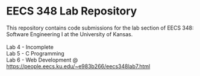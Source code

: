 # EECS 348 Lab Repository

This repository contains code submissions for the lab section of EECS 348: Software Engineering I at the University of Kansas.<br>
<br>
Lab 4 - Incomplete\
Lab 5 - C Programming\
Lab 6 - Web Development @ https://people.eecs.ku.edu/~e983b266/eecs348lab7.html